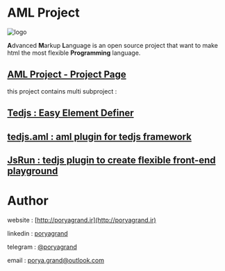 # AML Project

![logo](https://avatars3.githubusercontent.com/u/28228857)

**A**dvanced **M**arkup **L**anguage is an open source project that want to make html the most flexible **Programming** language.

## [AML Project - Project Page](https://github.com/AML-Project)

this project contains multi subproject :

## [Tedjs : Easy Element Definer](https://github.com/AML-Project/tedjs)
## [tedjs.aml : aml plugin for tedjs framework](https://github.com/AML-Project/tedjs.aml.std)
## [JsRun : tedjs plugin to create flexible front-end playground](https://github.com/AML-Project/tedjs.aml.jsrun)

# Author
website : [http://poryagrand.ir](http://poryagrand.ir)

linkedin : [poryagrand](https://www.linkedin.com/in/poryagrand/)

telegram : [@poryagrand](https://t.me/poryagrand)

email : [porya.grand@outlook.com](mailto:porya.grand@outlook.com)


